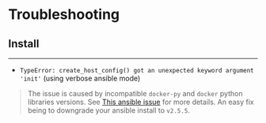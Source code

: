 # Troubleshooting

## Install
---

- ```TypeError: create_host_config() got an unexpected keyword argument 'init'``` (using verbose ansible mode)
> The issue is caused by incompatible `docker-py` and `docker` python libraries versions. See [This ansible issue](https://github.com/ansible/ansible/issues/42162) for more details.
An easy fix being to downgrade your ansible install to `v2.5.5`.
